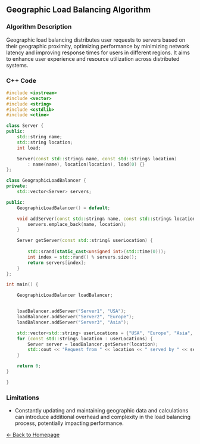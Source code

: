 ## Geographic Load Balancing Algorithm

### Algorithm Description
Geographic load balancing distributes user requests to servers based on their geographic proximity, optimizing performance by minimizing network latency and improving response times for users in different regions. It aims to enhance user experience and resource utilization across distributed systems.

### C++ Code

```cpp
#include <iostream>
#include <vector>
#include <string>
#include <cstdlib>
#include <ctime>

class Server {
public:
    std::string name;
    std::string location;
    int load; 

    Server(const std::string& name, const std::string& location)
        : name(name), location(location), load(0) {}
};

class GeographicLoadBalancer {
private:
    std::vector<Server> servers;

public:
    GeographicLoadBalancer() = default;

    void addServer(const std::string& name, const std::string& location) {
        servers.emplace_back(name, location);
    }

    Server getServer(const std::string& userLocation) {
       
        std::srand(static_cast<unsigned int>(std::time(0)));
        int index = std::rand() % servers.size();
        return servers[index];
    }
};

int main() {

    GeographicLoadBalancer loadBalancer;


    loadBalancer.addServer("Server1", "USA");
    loadBalancer.addServer("Server2", "Europe");
    loadBalancer.addServer("Server3", "Asia");

    std::vector<std::string> userLocations = {"USA", "Europe", "Asia", "USA", "Europe", "Asia"};
    for (const std::string& location : userLocations) {
        Server server = loadBalancer.getServer(location);
        std::cout << "Request from " << location << " served by " << server.name << std::endl;
    }

    return 0;
}

}
```

### Limitations
* Constantly updating and maintaining geographic data and calculations can introduce additional overhead and complexity in the load balancing process, potentially impacting performance.

[← Back to Homepage](../README.md)
